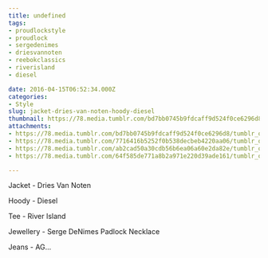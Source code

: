 ```yaml
---
title: undefined
tags:
- proudlockstyle
- proudlock
- sergedenimes
- driesvannoten
- reebokclassics
- riverisland
- diesel

date: 2016-04-15T06:52:34.000Z
categories:
- Style
slug: jacket-dries-van-noten-hoody-diesel
thumbnail: https://78.media.tumblr.com/bd7bb0745b9fdcaff9d524f0ce6296d8/tumblr_o5nxrqiCIb1rhrm24o1_540.jpg
attachments:
- https://78.media.tumblr.com/bd7bb0745b9fdcaff9d524f0ce6296d8/tumblr_o5nxrqiCIb1rhrm24o1_1280.jpg
- https://78.media.tumblr.com/7716416b5252f0b538decbeb4220aa06/tumblr_o5nxrqiCIb1rhrm24o2_1280.jpg
- https://78.media.tumblr.com/ab2cad50a30cdb56b6ea06a60e2da82e/tumblr_o5nxrqiCIb1rhrm24o3_1280.jpg
- https://78.media.tumblr.com/64f585de771a8b2a971e220d39ade161/tumblr_o5nxrqiCIb1rhrm24o4_1280.jpg

---
```


Jacket - Dries Van Noten 

  Hoody - Diesel 

  Tee - River Island 

  Jewellery - Serge DeNimes Padlock Necklace 

  Jeans - AG...
